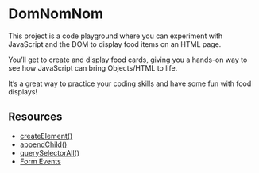 # DomNomNom

This project is a code playground where you can experiment with JavaScript and the DOM to display food items on an HTML page.

You’ll get to create and display food cards, giving you a hands-on way to see how JavaScript can bring Objects/HTML to life.

It’s a great way to practice your coding skills and have some fun with food displays!

## Resources

- [createElement()](https://www.w3schools.com/jsref/met_document_createelement.asp)
- [appendChild()](https://www.w3schools.com/jsref/met_node_appendchild.asp)
- [querySelectorAll()](https://www.w3schools.com/jsref/met_document_queryselectorall.asp)
- [Form Events](https://www.w3schools.com/tags/ref_eventattributes.asp)
